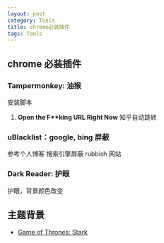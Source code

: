 ```yaml
---
layout: post
category: Tools
title: chrome必装插件
tags: Tools
---
```


## chrome 必装插件

### Tampermonkey: 油猴

安装脚本

1. **Open the F\*\*king URL Right Now** 知乎自动跳转

### uBlacklist：google, bing 屏蔽

参考个人博客 搜索引擎屏蔽 rubbish 网站

### Dark Reader: 护眼

护眼，背景颜色改变

## 主题背景

- [Game of Thrones: Stark](https://chrome.google.com/webstore/category/themes)
